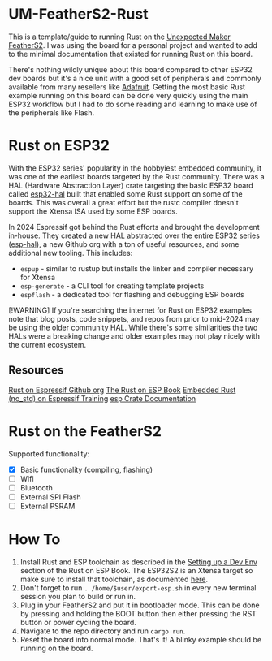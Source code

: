# UM-FeatherS2-Rust
This is a template/guide to running Rust on the [Unexpected Maker](https://unexpectedmaker.com/) [FeatherS2](https://feathers2.io/). I was using the board for a personal project and wanted to add to the minimal documentation that existed for running Rust on this board.

There's nothing wildly unique about this board compared to other ESP32 dev boards but it's a nice unit with a good set of peripherals and commonly available from many resellers like [Adafruit](https://www.adafruit.com/product/4769). Getting the most basic Rust example running on this board can be done very quickly using the main ESP32 workflow but I had to do some reading and learning to make use of the peripherals like Flash.

# Rust on ESP32

With the ESP32 series' popularity in the hobbyiest embedded community, it was one of the earliest boards targeted by the Rust community. There was a HAL (Hardware Abstraction Layer) crate targeting the basic ESP32 board called [esp32-hal](https://crates.io/crates/esp32-hal) built that enabled some Rust support on some of the boards. This was overall a great effort but the rustc compiler doesn't support the Xtensa ISA used by some ESP boards.

In 2024 Espressif got behind the Rust efforts and brought the development in-house. They created a new HAL abstracted over the entire ESP32 series ([esp-hal](https://github.com/esp-rs/esp-hal)), a new Github org with a ton of useful resources, and some additional new tooling. This includes:

* `espup` - similar to rustup but installs the linker and compiler necessary for Xtensa
* `esp-generate` - a CLI tool for creating template projects
* `espflash` - a dedicated tool for flashing and debugging ESP boards

[!WARNING]
If you're searching the internet for Rust on ESP32 examples note that blog posts, code snippets, and repos from prior to mid-2024 may be using the older community HAL. While there's some similarities the two HALs were a breaking change and older examples may not play nicely with the current ecosystem.

## Resources
[Rust on Espressif Github org](https://github.com/esp-rs)
[The Rust on ESP Book](https://docs.espressif.com/projects/rust/book/)
[Embedded Rust (no_std) on Espressif Training](https://docs.espressif.com/projects/rust/no_std-training/)
[esp Crate Documentation](https://docs.espressif.com/projects/rust/)

# Rust on the FeatherS2

Supported functionality:
- [x] Basic functionality (compiling, flashing)
- [ ] Wifi
- [ ] Bluetooth
- [ ] External SPI Flash
- [ ] External PSRAM

# How To
1. Install Rust and ESP toolchain as described in the [Setting up a Dev Env](https://docs.espressif.com/projects/rust/book/installation/index.html) section of the Rust on ESP Book. The ESP32S2 is an Xtensa target so make sure to install that toolchain, as documented [here](https://docs.espressif.com/projects/rust/book/installation/riscv-and-xtensa.html).
2. Don't forget to run `. /home/$user/export-esp.sh` in every new terminal session you plan to build or run in.
3. Plug in your FeatherS2 and put it in bootloader mode. This can be done by pressing and holding the BOOT button then either pressing the RST button or power cycling the board.
4. Navigate to the repo directory and run `cargo run`.
5. Reset the board into normal mode. That's it! A blinky example should be running on the board.
